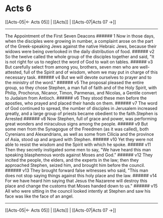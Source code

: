 # Acts 6

[[Acts-05|← Acts 05]] | [[Acts]] | [[Acts-07|Acts 07 →]]
***

The Appointment of the First Seven Deacons ###### 1 Now in those days, when the disciples were growing in number, a complaint arose on the part of the Greek-speaking Jews against the native Hebraic Jews, because their widows were being overlooked in the daily distribution of food. ###### v2 So the twelve called the whole group of the disciples together and said, "It is not right for us to neglect the word of God to wait on tables. ###### v3 But carefully select from among you, brothers, seven men who are well-attested, full of the Spirit and of wisdom, whom we may put in charge of this necessary task. ###### v4 But we will devote ourselves to prayer and to the ministry of the word." ###### v5 The proposal pleased the entire group, so they chose Stephen, a man full of faith and of the Holy Spirit, with Philip, Prochorus, Nicanor, Timon, Parmenas, and Nicolas, a Gentile convert to Judaism from Antioch. ###### v6 They stood these men before the apostles, who prayed and placed their hands on them. ###### v7 The word of God continued to spread, the number of disciples in Jerusalem increased greatly, and a large group of priests became obedient to the faith.Stephen is Arrested ###### v8 Now Stephen, full of grace and power, was performing great wonders and miraculous signs among the people. ###### v9 But some men from the Synagogue of the Freedmen (as it was called), both Cyrenians and Alexandrians, as well as some from Cilicia and the province of Asia, stood up and argued with Stephen. ###### v10 Yet they were not able to resist the wisdom and the Spirit with which he spoke. ###### v11 Then they secretly instigated some men to say, "We have heard this man speaking blasphemous words against Moses and God." ###### v12 They incited the people, the elders, and the experts in the law; then they approached Stephen, seized him, and brought him before the council. ###### v13 They brought forward false witnesses who said, "This man does not stop saying things against this holy place and the law. ###### v14 For we have heard him saying that Jesus the Nazarene will destroy this place and change the customs that Moses handed down to us." ###### v15 All who were sitting in the council looked intently at Stephen and saw his face was like the face of an angel.

***
[[Acts-05|← Acts 05]] | [[Acts]] | [[Acts-07|Acts 07 →]]
